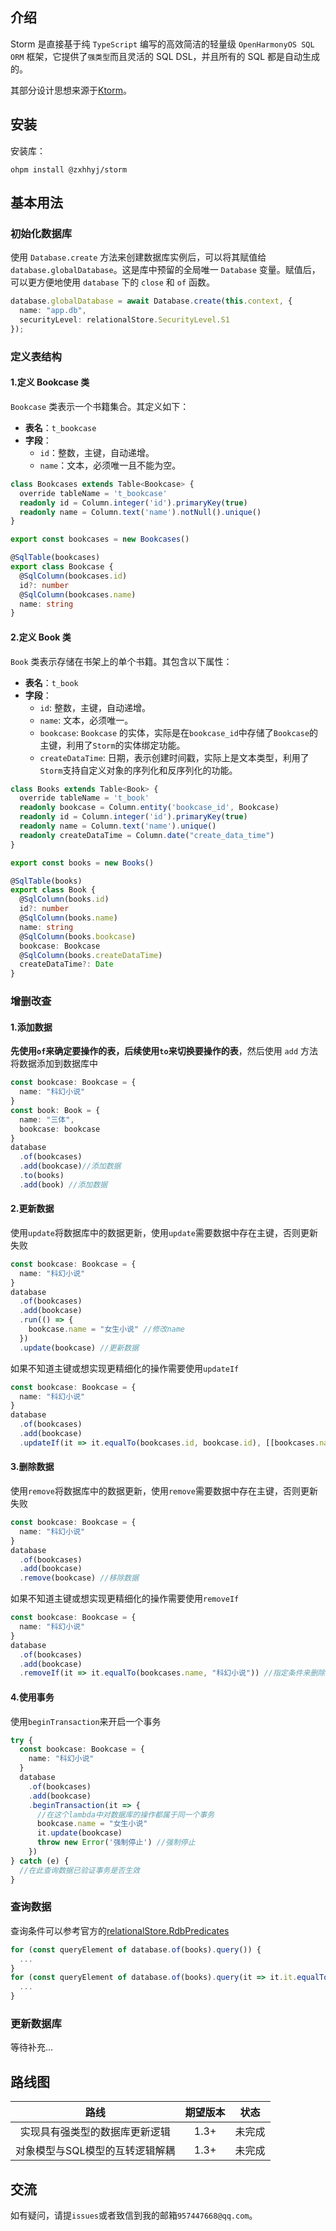 ## 介绍

Storm 是直接基于纯 `TypeScript` 编写的高效简洁的轻量级 `OpenHarmonyOS SQL ORM` 框架，它提供了`强类型`而且灵活的 SQL
DSL，并且所有的 SQL 都是自动生成的。

其部分设计思想来源于[Ktorm](https://www.ktorm.org/zh-cn/)。

## 安装

安装库：

```text
ohpm install @zxhhyj/storm
```

## 基本用法

### 初始化数据库

使用 `Database.create` 方法来创建数据库实例后，可以将其赋值给 `database.globalDatabase`。这是库中预留的全局唯一 `Database`
变量。赋值后，可以更方便地使用 `database` 下的 `close` 和 `of` 函数。

```typescript
database.globalDatabase = await Database.create(this.context, {
  name: "app.db",
  securityLevel: relationalStore.SecurityLevel.S1
});
```

### 定义表结构

#### 1.定义 Bookcase 类

`Bookcase` 类表示一个书籍集合。其定义如下：

- **表名**：`t_bookcase`
- **字段**：
  - `id`：整数，主键，自动递增。
  - `name`：文本，必须唯一且不能为空。

```typescript
class Bookcases extends Table<Bookcase> {
  override tableName = 't_bookcase'
  readonly id = Column.integer('id').primaryKey(true)
  readonly name = Column.text('name').notNull().unique()
}

export const bookcases = new Bookcases()

@SqlTable(bookcases)
export class Bookcase {
  @SqlColumn(bookcases.id)
  id?: number
  @SqlColumn(bookcases.name)
  name: string
}
```

#### 2.定义 Book 类

`Book` 类表示存储在书架上的单个书籍。其包含以下属性：

- **表名**：`t_book`
- **字段**：
  - `id`: 整数，主键，自动递增。
  - `name`: 文本，必须唯一。
  - `bookcase`:  `Bookcase` 的实体，实际是在`bookcase_id`中存储了`Bookcase`的主键，利用了`Storm`的实体绑定功能。
  - `createDataTime`: 日期，表示创建时间戳，实际上是文本类型，利用了`Storm`支持自定义对象的序列化和反序列化的功能。

```typescript
class Books extends Table<Book> {
  override tableName = 't_book'
  readonly bookcase = Column.entity('bookcase_id', Bookcase)
  readonly id = Column.integer('id').primaryKey(true)
  readonly name = Column.text('name').unique()
  readonly createDataTime = Column.date("create_data_time")
}

export const books = new Books()

@SqlTable(books)
export class Book {
  @SqlColumn(books.id)
  id?: number
  @SqlColumn(books.name)
  name: string
  @SqlColumn(books.bookcase)
  bookcase: Bookcase
  @SqlColumn(books.createDataTime)
  createDataTime?: Date
}
```

### 增删改查

#### 1.添加数据

**先使用`of`来确定要操作的表，后续使用`to`来切换要操作的表**，然后使用 `add` 方法将数据添加到数据库中

```typescript
const bookcase: Bookcase = {
  name: "科幻小说"
}
const book: Book = {
  name: "三体",
  bookcase: bookcase
}
database
  .of(bookcases)
  .add(bookcase)//添加数据
  .to(books)
  .add(book) //添加数据
```

#### 2.更新数据

使用`update`将数据库中的数据更新，使用`update`需要数据中存在主键，否则更新失败

```typescript
const bookcase: Bookcase = {
  name: "科幻小说"
}
database
  .of(bookcases)
  .add(bookcase)
  .run(() => {
    bookcase.name = "女生小说" //修改name
  })
  .update(bookcase) //更新数据
```

如果不知道主键或想实现更精细化的操作需要使用`updateIf`

```typescript
const bookcase: Bookcase = {
  name: "科幻小说"
}
database
  .of(bookcases)
  .add(bookcase)
  .updateIf(it => it.equalTo(bookcases.id, bookcase.id), [[bookcases.name, "女生小说"]]) //指定更新某一项
```

#### 3.删除数据

使用`remove`将数据库中的数据更新，使用`remove`需要数据中存在主键，否则更新失败

```typescript
const bookcase: Bookcase = {
  name: "科幻小说"
}
database
  .of(bookcases)
  .add(bookcase)
  .remove(bookcase) //移除数据
```

如果不知道主键或想实现更精细化的操作需要使用`removeIf`

```typescript
const bookcase: Bookcase = {
  name: "科幻小说"
}
database
  .of(bookcases)
  .add(bookcase)
  .removeIf(it => it.equalTo(bookcases.name, "科幻小说")) //指定条件来删除数据
```

#### 4.使用事务

使用`beginTransaction`来开启一个事务

```typescript
try {
  const bookcase: Bookcase = {
    name: "科幻小说"
  }
  database
    .of(bookcases)
    .add(bookcase)
    .beginTransaction(it => {
      //在这个lambda中对数据库的操作都属于同一个事务
      bookcase.name = "女生小说"
      it.update(bookcase)
      throw new Error('强制停止') //强制停止
    })
} catch (e) {
  //在此查询数据已验证事务是否生效
}
```

### 查询数据

查询条件可以参考官方的[relationalStore.RdbPredicates](https://developer.huawei.com/consumer/cn/doc/harmonyos-references-V2/js-apis-data-relationalstore-0000001493744128-V2#ZH-CN_TOPIC_0000001523648806__rdbpredicates)

```typescript
for (const queryElement of database.of(books).query()) {
  ...
}
for (const queryElement of database.of(books).query(it => it.it.equalTo(bookcases.name, "科幻小说"))) {
  ...
}
```

### 更新数据库

等待补充...

## 路线图

|        路线         | 期望版本 | 状态  |
|:-----------------:|:----:|:---:|
|  实现具有强类型的数据库更新逻辑  | 1.3+ | 未完成 |
| 对象模型与SQL模型的互转逻辑解耦 | 1.3+ | 未完成 |

## 交流

如有疑问，请提`issues`或者致信到我的邮箱`957447668@qq.com`。
